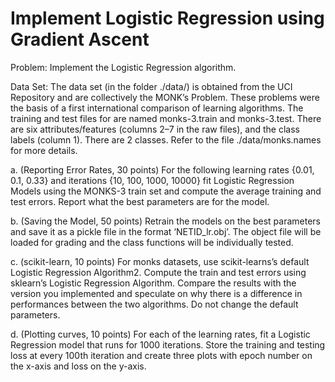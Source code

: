 # Implement Logistic Regression using Gradient Ascent
Problem: Implement the Logistic Regression algorithm.

Data Set: The data set (in the folder ./data/) is obtained from the UCI Repository and are collectively the 
MONK’s Problem. These problems were the basis of a first international comparison of learning algorithms. 
The training and test files for are named monks-3.train and monks-3.test. There are six 
attributes/features (columns 2–7 in the raw files), and the class labels (column 1). There are 2 classes.
Refer to the file ./data/monks.names for more details.

a. (Reporting Error Rates, 30 points) For the following learning rates {0.01, 0.1, 0.33} and 
iterations {10, 100, 1000, 10000} fit Logistic Regression Models using the MONKS-3 train set and 
compute the average training and test errors. Report what the best parameters are for the model.

b. (Saving the Model, 50 points) Retrain the models on the best parameters and save it as a pickle
file in the format ‘NETID_lr.obj’. The object file will be loaded for grading and the class functions 
will be individually tested.

c. (scikit-learn, 10 points) For monks datasets, use scikit-learns’s default Logistic Regression 
Algorithm2. Compute the train and test errors using sklearn’s Logistic Regression Algorithm.
Compare the results with the version you implemented and speculate on why there is a difference in 
performances between the two algorithms. Do not change the default parameters.

d. (Plotting curves, 10 points) For each of the learning rates, fit a Logistic Regression model that 
runs for 1000 iterations. Store the training and testing loss at every 100th iteration and create three 
plots with epoch number on the x-axis and loss on the y-axis.
